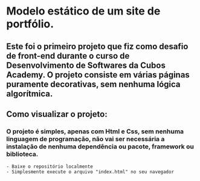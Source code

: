 # Modelo estático de um site de portfólio.

## Este foi o primeiro projeto que fiz como desafio de front-end durante o curso de Desenvolvimento de Softwares da Cubos Academy. O projeto consiste em várias páginas puramente decorativas, sem nenhuma lógica algorítmica.

## Como visualizar o projeto:
  ### O projeto é simples, apenas com Html e Css, sem nenhuma linguagem de programação, não vai ser necessária a instalação de nenhuma dependência ou pacote, framework ou biblioteca.
    - Baixe o repositório localmente
    - Simplesmente execute o arquivo "index.html" no seu navegador
